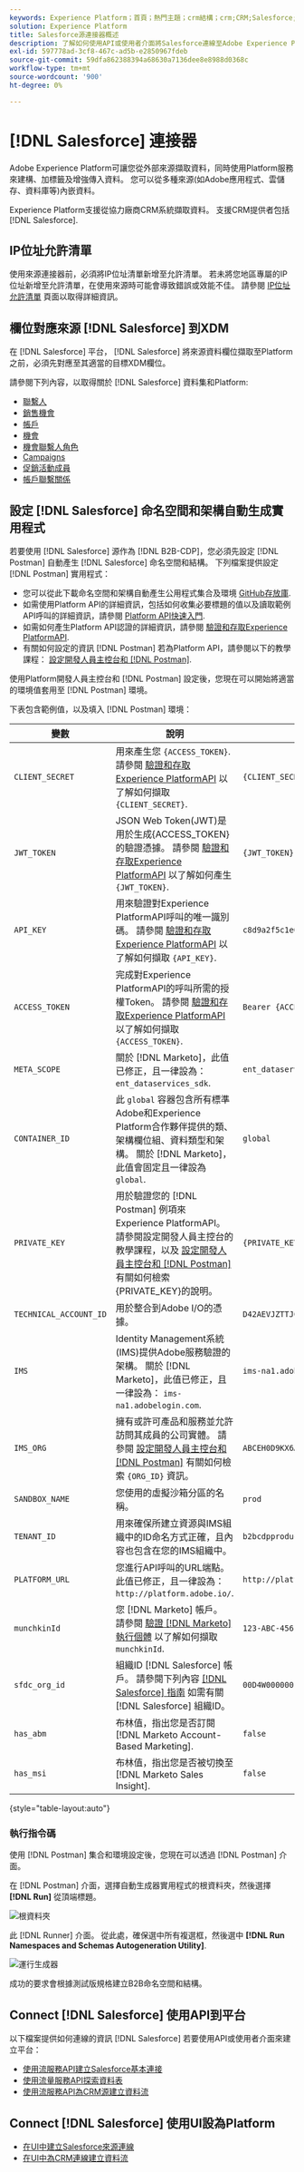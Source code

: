 ```yaml
---
keywords: Experience Platform；首頁；熱門主題；crm結構；crm;CRM;Salesforce;Salesforce
solution: Experience Platform
title: Salesforce源連接器概述
description: 了解如何使用API或使用者介面將Salesforce連線至Adobe Experience Platform。
exl-id: 597778ad-3cf8-467c-ad5b-e2850967fdeb
source-git-commit: 59dfa862388394a68630a7136dee8e8988d0368c
workflow-type: tm+mt
source-wordcount: '900'
ht-degree: 0%

---
```


# [!DNL Salesforce] 連接器

Adobe Experience Platform可讓您從外部來源擷取資料，同時使用Platform服務來建構、加標籤及增強傳入資料。 您可以從多種來源(如Adobe應用程式、雲儲存、資料庫等)內嵌資料。

Experience Platform支援從協力廠商CRM系統擷取資料。 支援CRM提供者包括 [!DNL Salesforce].

## IP位址允許清單

使用來源連接器前，必須將IP位址清單新增至允許清單。 若未將您地區專屬的IP位址新增至允許清單，在使用來源時可能會導致錯誤或效能不佳。 請參閱 [IP位址允許清單](../../ip-address-allow-list.md) 頁面以取得詳細資訊。

## 欄位對應來源 [!DNL Salesforce] 到XDM

在 [!DNL Salesforce] 平台， [!DNL Salesforce] 將來源資料欄位擷取至Platform之前，必須先對應至其適當的目標XDM欄位。

請參閱下列內容，以取得關於 [!DNL Salesforce] 資料集和Platform:

- [聯繫人](../adobe-applications/mapping/salesforce.md#contact)
- [銷售機會](../adobe-applications/mapping/salesforce.md#lead)
- [帳戶](../adobe-applications/mapping/salesforce.md#account)
- [機會](../adobe-applications/mapping/salesforce.md#opportunity)
- [機會聯繫人角色](../adobe-applications/mapping/salesforce.md#opportunity-contact-role)
- [Campaigns](../adobe-applications/mapping/salesforce.md#campaign)
- [促銷活動成員](../adobe-applications/mapping/salesforce.md#campaign-member)
- [帳戶聯繫關係](../adobe-applications/mapping/salesforce.md#account-contact-relation)

## 設定 [!DNL Salesforce] 命名空間和架構自動生成實用程式

若要使用 [!DNL Salesforce] 源作為 [!DNL B2B-CDP]，您必須先設定 [!DNL Postman] 自動產生 [!DNL Salesforce] 命名空間和結構。 下列檔案提供設定 [!DNL Postman] 實用程式：

- 您可以從此下載命名空間和架構自動產生公用程式集合及環境 [GitHub存放庫](https://github.com/adobe/experience-platform-postman-samples/tree/master/Postman%20Collections/CDP%20Namespaces%20and%20Schemas%20Utility).
- 如需使用Platform API的詳細資訊，包括如何收集必要標題的值以及讀取範例API呼叫的詳細資訊，請參閱 [Platform API快速入門](../../../landing/api-guide.md).
- 如需如何產生Platform API認證的詳細資訊，請參閱 [驗證和存取Experience PlatformAPI](../../../landing/api-authentication.md).
- 有關如何設定的資訊 [!DNL Postman] 若為Platform API，請參閱以下的教學課程： [設定開發人員主控台和 [!DNL Postman]](../../../landing/postman.md).

使用Platform開發人員主控台和 [!DNL Postman] 設定後，您現在可以開始將適當的環境值套用至 [!DNL Postman] 環境。

下表包含範例值，以及填入 [!DNL Postman] 環境：

| 變數 | 說明 | 範例 |
| --- | --- | --- |
| `CLIENT_SECRET` | 用來產生您 `{ACCESS_TOKEN}`. 請參閱 [驗證和存取Experience PlatformAPI](../../../landing/api-authentication.md) 以了解如何擷取 `{CLIENT_SECRET}`. | `{CLIENT_SECRET}` |
| `JWT_TOKEN` | JSON Web Token(JWT)是用於生成{ACCESS_TOKEN}的驗證憑據。 請參閱 [驗證和存取Experience PlatformAPI](../../../landing/api-authentication.md) 以了解如何產生 `{JWT_TOKEN}`. | `{JWT_TOKEN}` |
| `API_KEY` | 用來驗證對Experience PlatformAPI呼叫的唯一識別碼。 請參閱 [驗證和存取Experience PlatformAPI](../../../landing/api-authentication.md) 以了解如何擷取 `{API_KEY}`. | `c8d9a2f5c1e03789bd22e8efdd1bdc1b` |
| `ACCESS_TOKEN` | 完成對Experience PlatformAPI的呼叫所需的授權Token。 請參閱 [驗證和存取Experience PlatformAPI](../../../landing/api-authentication.md) 以了解如何擷取 `{ACCESS_TOKEN}`. | `Bearer {ACCESS_TOKEN}` |
| `META_SCOPE` | 關於 [!DNL Marketo]，此值已修正，且一律設為： `ent_dataservices_sdk`. | `ent_dataservices_sdk` |
| `CONTAINER_ID` | 此 `global` 容器包含所有標準Adobe和Experience Platform合作夥伴提供的類、架構欄位組、資料類型和架構。 關於 [!DNL Marketo]，此值會固定且一律設為 `global`. | `global` |
| `PRIVATE_KEY` | 用於驗證您的 [!DNL Postman] 例項來Experience PlatformAPI。 請參閱設定開發人員主控台的教學課程，以及 [設定開發人員主控台和 [!DNL Postman]](../../../landing/postman.md) 有關如何檢索{PRIVATE_KEY}的說明。 | `{PRIVATE_KEY}` |
| `TECHNICAL_ACCOUNT_ID` | 用於整合到Adobe I/O的憑據。 | `D42AEVJZTTJC6LZADUBVPA15@techacct.adobe.com` |
| `IMS` | Identity Management系統(IMS)提供Adobe服務驗證的架構。 關於 [!DNL Marketo]，此值已修正，且一律設為： `ims-na1.adobelogin.com`. | `ims-na1.adobelogin.com` |
| `IMS_ORG` | 擁有或許可產品和服務並允許訪問其成員的公司實體。 請參閱 [設定開發人員主控台和 [!DNL Postman]](../../../landing/postman.md) 有關如何檢索 `{ORG_ID}` 資訊。 | `ABCEH0D9KX6A7WA7ATQE0TE@adobeOrg` |
| `SANDBOX_NAME` | 您使用的虛擬沙箱分區的名稱。 | `prod` |
| `TENANT_ID` | 用來確保所建立資源與IMS組織中的ID命名方式正確，且內容也包含在您的IMS組織中。 | `b2bcdpproductiontest` |
| `PLATFORM_URL` | 您進行API呼叫的URL端點。 此值已修正，且一律設為： `http://platform.adobe.io/`. | `http://platform.adobe.io/` |
| `munchkinId` | 您 [!DNL Marketo] 帳戶。 請參閱 [驗證 [!DNL Marketo] 執行個體](../adobe-applications/marketo/marketo-auth.md) 以了解如何擷取 `munchkinId`. | `123-ABC-456` |
| `sfdc_org_id` | 組織ID [!DNL Salesforce] 帳戶。 請參閱下列內容 [[!DNL Salesforce] 指南](https://help.salesforce.com/articleView?id=000325251&amp;type=1&amp;mode=1) 如需有關 [!DNL Salesforce] 組織ID。 | `00D4W000000FgYJUA0` |
| `has_abm` | 布林值，指出您是否訂閱 [!DNL Marketo Account-Based Marketing]. | `false` |
| `has_msi` | 布林值，指出您是否被切換至 [!DNL Marketo Sales Insight]. | `false` |

{style=&quot;table-layout:auto&quot;}

### 執行指令碼

使用 [!DNL Postman] 集合和環境設定後，您現在可以透過 [!DNL Postman] 介面。

在 [!DNL Postman] 介面，選擇自動生成器實用程式的根資料夾，然後選擇 **[!DNL Run]** 從頂端標題。

![根資料夾](../../images/tutorials/create/salesforce/root-folder.png)

此 [!DNL Runner] 介面。 從此處，確保選中所有複選框，然後選中 **[!DNL Run Namespaces and Schemas Autogeneration Utility]**.

![運行生成器](../../images/tutorials/create/salesforce/run-generator.png)

成功的要求會根據測試版規格建立B2B命名空間和結構。

## Connect [!DNL Salesforce] 使用API到平台

以下檔案提供如何連線的資訊 [!DNL Salesforce] 若要使用API或使用者介面來建立平台：

- [使用流服務API建立Salesforce基本連接](../../tutorials/api/create/crm/salesforce.md)
- [使用流量服務API探索資料表](../../tutorials/api/explore/tabular.md)
- [使用流服務API為CRM源建立資料流](../../tutorials/api/collect/crm.md)

## Connect [!DNL Salesforce] 使用UI設為Platform

- [在UI中建立Salesforce來源連線](../../tutorials/ui/create/crm/salesforce.md)
- [在UI中為CRM連線建立資料流](../../tutorials/ui/dataflow/crm.md)
